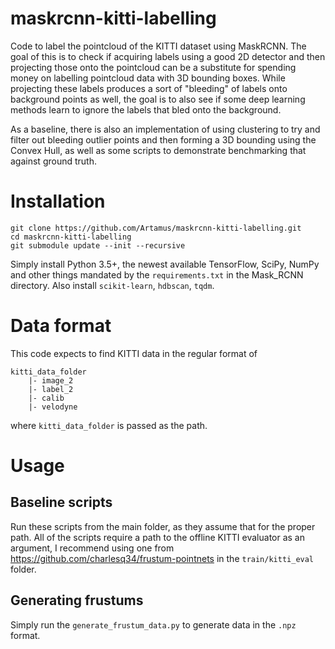 # maskrcnn-kitti-labelling
Code to label the pointcloud of the KITTI dataset using MaskRCNN. The goal of this is to check if acquiring labels using a good 2D detector and then projecting those onto the pointcloud can be a substitute for spending money on labelling pointcloud data with 3D bounding boxes. While projecting these labels produces a sort of "bleeding" of labels onto background points as well, the goal is to also see if some deep learning methods learn to ignore the labels that bled onto the background.

As a baseline, there is also an implementation of using clustering to try and filter out bleeding outlier points and then forming a 3D bounding using the Convex Hull, as well as some scripts to demonstrate benchmarking that against ground truth.

# Installation
```
git clone https://github.com/Artamus/maskrcnn-kitti-labelling.git
cd maskrcnn-kitti-labelling
git submodule update --init --recursive
```

Simply install Python 3.5+, the newest available TensorFlow, SciPy, NumPy and other things mandated by the `requirements.txt` in the Mask_RCNN directory.
Also install `scikit-learn`, `hdbscan`, `tqdm`.

# Data format
This code expects to find KITTI data in the regular format of 
```
kitti_data_folder
    |- image_2
    |- label_2
    |- calib
    |- velodyne
```
where `kitti_data_folder` is passed as the path.

# Usage
## Baseline scripts
Run these scripts from the main folder, as they assume that for the proper path.
All of the scripts require a path to the offline KITTI evaluator as an argument, I recommend using one from https://github.com/charlesq34/frustum-pointnets in the `train/kitti_eval` folder.


## Generating frustums
Simply run the `generate_frustum_data.py` to generate data in the `.npz` format.